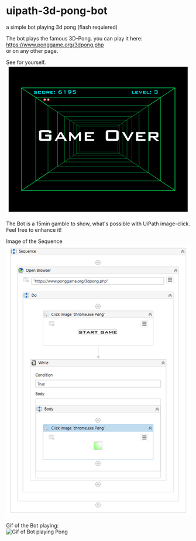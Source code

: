 # uipath-3d-pong-bot
a simple bot playing 3d pong (flash requiered)

The bot plays the famous 3D-Pong. you can play it here:  
https://www.ponggame.org/3dpong.php  
or on any other page.  

See for yourself.  
![Pong Bot wins Level 3](https://github.com/ommsolutions/uipath-3d-pong-bot/blob/master/img/2020_08-GameOverL3-Pong-bot.PNG?raw=true)  
  
The Bot is a 15min gamble to show, what's possible with UiPath image-click.  
Feel free to enhance it!  
  
Image of the Sequence  
![Overview of Sequence](https://github.com/ommsolutions/uipath-3d-pong-bot/blob/master/img/2020_08-Process-Overview-Pong-bot.PNG?raw=true)  
  
  
Gif of the Bot playing:  
![Gif of Bot playing Pong](https://github.com/ommsolutions/uipath-3d-pong-bot/blob/master/img/2020-08-pong-bot-plays.gif?raw=true)
